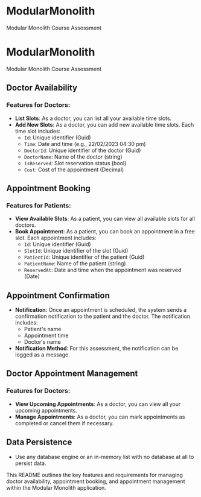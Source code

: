 # ModularMonolith
Modular Monolith Course Assessment
# ModularMonolith
Modular Monolith Course Assessment

## Doctor Availability

### Features for Doctors:
- **List Slots**: As a doctor, you can list all your available time slots.
- **Add New Slots**: As a doctor, you can add new available time slots. Each time slot includes:
  - `Id`: Unique identifier (Guid)
  - `Time`: Date and time (e.g., 22/02/2023 04:30 pm)
  - `DoctorId`: Unique identifier of the doctor (Guid)
  - `DoctorName`: Name of the doctor (string)
  - `IsReserved`: Slot reservation status (bool)
  - `Cost`: Cost of the appointment (Decimal)

## Appointment Booking

### Features for Patients:
- **View Available Slots**: As a patient, you can view all available slots for all doctors.
- **Book Appointment**: As a patient, you can book an appointment in a free slot. Each appointment includes:
  - `Id`: Unique identifier (Guid)
  - `SlotId`: Unique identifier of the slot (Guid)
  - `PatientId`: Unique identifier of the patient (Guid)
  - `PatientName`: Name of the patient (string)
  - `ReservedAt`: Date and time when the appointment was reserved (Date)

## Appointment Confirmation

- **Notification**: Once an appointment is scheduled, the system sends a confirmation notification to the patient and the doctor. The notification includes:
  - Patient's name
  - Appointment time
  - Doctor's name
- **Notification Method**: For this assessment, the notification can be logged as a message.

## Doctor Appointment Management

### Features for Doctors:
- **View Upcoming Appointments**: As a doctor, you can view all your upcoming appointments.
- **Manage Appointments**: As a doctor, you can mark appointments as completed or cancel them if necessary.

## Data Persistence

- Use any database engine or an in-memory list with no database at all to persist data.

This README outlines the key features and requirements for managing doctor availability, appointment booking, and appointment management within the Modular Monolith application.
